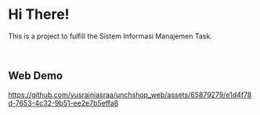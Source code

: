 # Hi There!

<p>This is a project to fulfill the Sistem Informasi Manajemen Task.</p><br />

## Web Demo

https://github.com/yusrainiasraa/unchshop_web/assets/65879279/e1d4f78d-7653-4c32-9b51-ee2e7b5effa8

